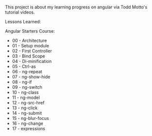 This project is about my learning progress on angular via Todd Motto's tutorial videos.

Lessons Learned:

Angular Starters Course:

* 00 - Architecture 
* 01 - Setup module
* 02 - First Controller
* 03 - Bind Scope
* 04 - Di-minification
* 05 - Ctrl-as
* 06 - ng-repeat
* 07 - ng-show-hide
* 08 - ng-if
* 09 - ng-switch
* 10 - ng-class
* 11 - ng-model
* 12 - ng-src-href
* 13 - ng-click
* 14 - ng-submit
* 15 - ng-blur-focus
* 16 - ng-change
* 17 - expressions
